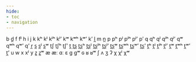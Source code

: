 ```yaml
---
hide:
- toc
- navigation
---
```

b
d̪
f
fʲ
h
i
j
k
kʰ
kʲ
kʲʰ
kʲʼ
kʷ
kʷʰ
kʷʼ
kʼ
l̪
m
n̪
p
pʰ
pʲ
pʲʰ
pʲʼ
pʼ
q
qʰ
qʲ
qʲʰ
qʲʼ
qʷ
qʷʰ
qʷʼ
qʼ
r̪
s̪
s̪ʲ
s̪ʷ
t̠ʃ
t̠ʃʰ
t̠ʃʼ
t̪
t̪s̪
t̪s̪ʰ
t̪s̪ʲ
t̪s̪ʲʰ
t̪s̪ʲʼ
t̪s̪ʷ
t̪s̪ʷʰ
t̪s̪ʷʼ
t̪s̪ʼ
t̪ʰ
t̪ʲ
t̪ʲʰ
t̪ʲʼ
t̪ʷ
t̪ʷʰ
t̪ʷʼ
t̪ʼ
u
w
x
xʲ
y
z̪
z̪ʷ
æ
æː
ɑː
ɛ
ɡ
ɡʷ
ɢ
ʁ
ʁʷ
ʃ
ʌ
ʒ
ʔ
χ
χʲ
χʷ
